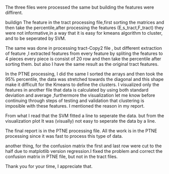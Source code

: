 The three files were processed the same but building the features were diffirent.


buildign The feature in the tract processing file,first sorting the matrices and then take the percentile,after processing the features (E,s_tract,F_tract) they were not informative,in a way that it is easy for kmeans algorithm to cluster, and to be seperated by SVM.

The same was done in processing tract-Copy2 file , but different extraction of feature ,I extracted features from every feature by spliting the features to 4 pieces every piece is consist of 20 row and then take the percentile after sorting them. but also I have the same result as the original tract features. 

In the PTNE processing, I did the same I sorted the arrays and then took the 95% percentile, 
the data was stretched towards the diagonal and this shape make it difficult for the Kmeans to define the clusters.
I visualized only the features in another file that data is calculated by using both standard deviation and average ,furthermore the visualization let me know before continuing through steps of testing and validation that clustering is imposible with these features.
I mentioned the reason in my report.

From what I read that the SVM fitted a line to seperate the data. but from the visualization plot 
It was (visually) not easy to seperate the data by a line. 

The final report is in the PTNE processing file.
All the work is in the PTNE processing since it was fast to process this type of data.

another thing, for the confusion matrix the first and last row were cut to the half due to matplotlib version regression.I fixed the problem and correct the confusion matrix in PTNE file, but not in the tract files.

Thank you for your time, I appreciate that.





